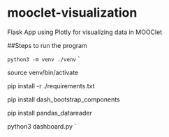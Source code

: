 # mooclet-visualization
Flask App using Plotly for visualizing data in MOOClet


##Steps to run the program

`
python3 -m venv ./venv
`
`

source venv/bin/activate
`
`

pip install -r ./requirements.txt
`
`

pip install dash_bootstrap_components
`
`

pip install pandas_datareader
`
`

python3 dashboard.py
`
